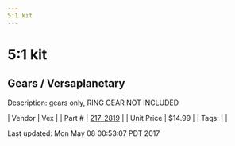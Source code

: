 ```yaml
---
5:1 kit
---
```


# 5:1 kit
## Gears / Versaplanetary
Description: 	gears only, RING GEAR NOT INCLUDED 

| Vendor | Vex | 
| Part # | [217-2819](http://www.vexrobotics.com/versaplanetary.html) | 
| Unit Price | $14.99 | 
| Tags: |  | 

Last updated: Mon May 08 00:53:07 PDT 2017